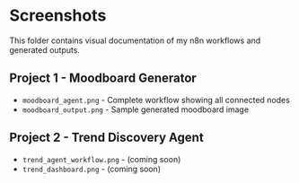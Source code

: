 # Screenshots

This folder contains visual documentation of my n8n workflows and generated outputs.

## Project 1 - Moodboard Generator
- `moodboard_agent.png` - Complete workflow showing all connected nodes
- `moodboard_output.png` - Sample generated moodboard image

## Project 2 - Trend Discovery Agent
- `trend_agent_workflow.png` - (coming soon)
- `trend_dashboard.png` - (coming soon)
